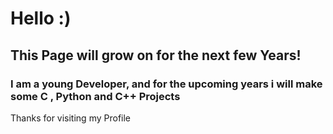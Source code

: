 # Hello :)
## This Page will grow on for the next few Years!
### I am a young Developer, and for the upcoming years i will make some C , Python and C++ Projects
Thanks for visiting my Profile

